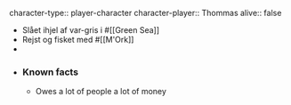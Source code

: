 character-type:: player-character
character-player:: Thommas
alive:: false

- Slået ihjel af var-gris i #[[Green Sea]]
- Rejst og fisket med #[[M'Ork]]
-
- ### Known facts
	- Owes a lot of people a lot of money